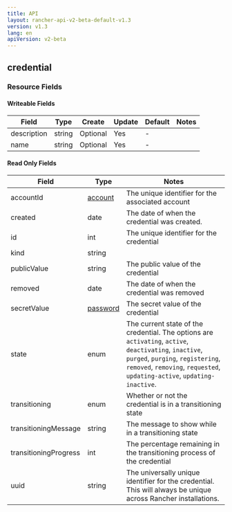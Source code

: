 ```yaml
---
title: API
layout: rancher-api-v2-beta-default-v1.3
version: v1.3
lang: en
apiVersion: v2-beta
---
```


## credential



### Resource Fields

#### Writeable Fields

Field | Type | Create | Update | Default | Notes
---|---|---|---|---|---
description | string | Optional | Yes | - | 
name | string | Optional | Yes | - | 


#### Read Only Fields

Field | Type   | Notes
---|---|---
accountId | [account]({{site.baseurl}}/rancher/{{page.version}}/{{page.lang}}/api/{{page.apiVersion}}/api-resources/account/)  | The unique identifier for the associated account
created | date  | The date of when the credential was created.
id | int  | The unique identifier for the credential
kind | string  | 
publicValue | string  | The public value of the credential
removed | date  | The date of when the credential was removed
secretValue | [password]({{site.baseurl}}/rancher/{{page.version}}/{{page.lang}}/api/{{page.apiVersion}}/api-resources/password/)  | The secret value of the credential
state | enum  | The current state of the credential. The options are `activating`, `active`, `deactivating`, `inactive`, `purged`, `purging`, `registering`, `removed`, `removing`, `requested`, `updating-active`, `updating-inactive`.
transitioning | enum  | Whether or not the credential is in a transitioning state
transitioningMessage | string  | The message to show while in a transitioning state
transitioningProgress | int  | The percentage remaining in the transitioning process of the credential
uuid | string  | The universally unique identifier for the credential. This will always be unique across Rancher installations.


<br>

